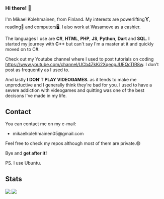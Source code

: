 ### Hi there! 💪

I'm Mikael Kolehmainen, from Finland. My interests are powerlifting🏋️, reading📘 and computers🖥️. I also work at Wasamove as a cashier.

The languages I use are **C#**, **HTML**, **PHP**, **JS**, **Python**, **Dart** and **SQL**. I started my journey with **C++** but can't say I'm a master at it and quickly moved on to C#.

Check out my Youtube channel where I used to post tutorials on coding https://www.youtube.com/channel/UCb4ZkKi2XqeopJUEQcTIR8w. I don't post as frequently as I used to.

And lastly **I DON'T PLAY VIDEOGAMES.** as it tends to make me unproductive and I generally think they're bad for you. I used to have a severe addiction with videogames and quitting was one of the best decisons I've made in my life.

<h2 align="left">Contact</h2>

You can contact me on my e-mail:
<ul>
  <li>mikaelkolehmainen05@gmail.com</li>
</ul>

Feel free to check my repos although most of them are private.😄

Bye and **get after it!**

PS. I use Ubuntu.

<h2>Stats</h2>

<a href="https://github.com/anuraghazra/github-readme-stats">
  <img align="center" src="https://github-readme-stats.vercel.app/api?username=Mikael-Kolehmainen&count_private=true&bg_color=30,e96443,904e95&hide_border=true
" />
</a>
<a href="https://github.com/anuraghazra/github-readme-stats">
  <img align="center" src="https://github-readme-stats.vercel.app/api/top-langs/?username=Mikael-Kolehmainen&count_private=true&langs_count=10&bg_color=30,e96443,904e95&hide_border=true&exclude_repo=Scoreboard" />

<!--
**Mikael-Kolehmainen/Mikael-Kolehmainen** is a ✨ _special_ ✨ repository because its `README.md` (this file) appears on your GitHub profile.

Here are some ideas to get you started:

- 🔭 I’m currently working on ...
- 🌱 I’m currently learning ...
- 👯 I’m looking to collaborate on ...
- 🤔 I’m looking for help with ...
- 💬 Ask me about ...
- 📫 How to reach me: ...
- 😄 Pronouns: ...
- ⚡ Fun fact: ...
-->
